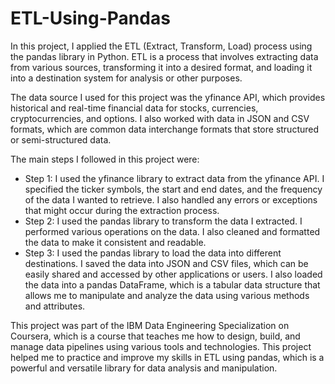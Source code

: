 # ETL-Using-Pandas
In this project, I applied the ETL (Extract, Transform, Load) process using the pandas library in Python. ETL is a process that involves extracting data from various sources, transforming it into a desired format, and loading it into a destination system for analysis or other purposes.

The data source I used for this project was the yfinance API, which provides historical and real-time financial data for stocks, currencies, cryptocurrencies, and options. I also worked with data in JSON and CSV formats, which are common data interchange formats that store structured or semi-structured data.

The main steps I followed in this project were:

- Step 1: I used the yfinance library to extract data from the yfinance API. I specified the ticker symbols, the start and end dates, and the frequency of the data I wanted to retrieve. I also handled any errors or exceptions that might occur during the extraction process.
- Step 2: I used the pandas library to transform the data I extracted. I performed various operations on the data. I also cleaned and formatted the data to make it consistent and readable.
- Step 3: I used the pandas library to load the data into different destinations. I saved the data into JSON and CSV files, which can be easily shared and accessed by other applications or users. I also loaded the data into a pandas DataFrame, which is a tabular data structure that allows me to manipulate and analyze the data using various methods and attributes.

This project was part of the IBM Data Engineering Specialization on Coursera, which is a course that teaches me how to design, build, and manage data pipelines using various tools and technologies. This project helped me to practice and improve my skills in ETL using pandas, which is a powerful and versatile library for data analysis and manipulation.
